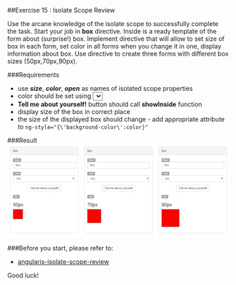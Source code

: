 ##Exercise 15 : Isolate Scope Review

Use the arcane knowledge of the isolate scope to successfully complete the task. Start your job in **box** directive. Inside is a ready template of the form about (surprise!) box.
Implement directive that will allow to set size of box in each form, set color in all forms when you change it in one, display information about box. Use directive to create three forms with different box sizes (50px,70px,90px).

###Requirements
* use ***size***, ***color***, ***open*** as names of isolated scope properties 
* color should be set using **<select>**
* **Tell me about yourself!** button should call **showInside** function
* display size of the box in correct place
* the size of the displayed box should change - add appropriate attribute to ```ng-style="{\'background-color\':color}"``` 

###Result
![alt text](app/assets/box.jpg "Box")

###Before you start, please refer to:
* [angularjs-isolate-scope-review](https://egghead.io/lessons/angularjs-isolate-scope-review)

Good luck!
